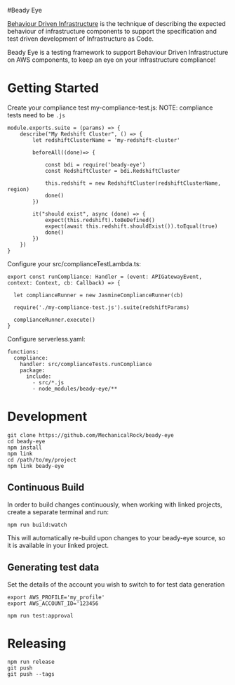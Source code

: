 #Beady Eye

[Behaviour Driven Infrastructure](https://mechanicalrock.github.io/bdd/devops/2016/12/21/introducing-infrastructure-mapping.html) is the technique of describing the expected behaviour of infrastructure components to support the specification and test driven development of Infrastructure as Code.

Beady Eye is a testing framework to support Behaviour Driven Infrastructure on AWS components, to keep an eye on your infrastructure compliance!

# Getting Started

Create your compliance test my-compliance-test.js:
NOTE: compliance tests need to be `.js`
```
module.exports.suite = (params) => {
    describe("My Redshift Cluster", () => {
        let redshiftClusterName = 'my-redshift-cluster'

        beforeAll((done)=> {
        
            const bdi = require('beady-eye')
            const RedshiftCluster = bdi.RedshiftCluster
            
            this.redshift = new RedshiftCluster(redshiftClusterName, region)
            done()
        })

        it("should exist", async (done) => {
            expect(this.redshift).toBeDefined()
            expect(await this.redshift.shouldExist()).toEqual(true)
            done()
        })
    })
}
```

Configure your src/complianceTestLambda.ts:
```
export const runCompliance: Handler = (event: APIGatewayEvent, context: Context, cb: Callback) => {

  let complianceRunner = new JasmineComplianceRunner(cb)  

  require('./my-compliance-test.js').suite(redshiftParams)

  complianceRunner.execute()
}
```

Configure serverless.yaml:
```
functions:
  compliance:
    handler: src/complianceTests.runCompliance
    package:
      include:
        - src/*.js
        - node_modules/beady-eye/**
```

# Development

```
git clone https://github.com/MechanicalRock/beady-eye
cd beady-eye
npm install
npm link
cd /path/to/my/project
npm link beady-eye
```

## Continuous Build
In order to build changes continuously, when working with linked projects, create a separate terminal and run:

`npm run build:watch`

This will automatically re-build upon changes to your beady-eye source, so it is available in your linked project.

## Generating test data
Set the details of the account you wish to switch to for test data generation
```
export AWS_PROFILE='my_profile'
export AWS_ACCOUNT_ID='123456
```

```
npm run test:approval
```

# Releasing
```
npm run release
git push
git push --tags
```